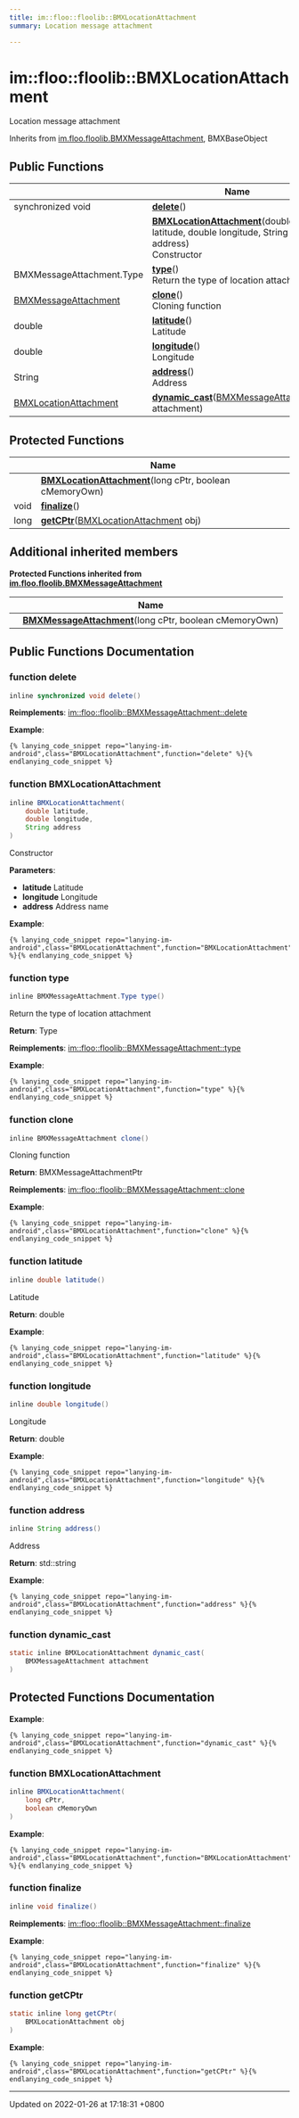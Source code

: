 ```yaml
---
title: im::floo::floolib::BMXLocationAttachment
summary: Location message attachment 

---
```


# im::floo::floolib::BMXLocationAttachment



Location message attachment 

Inherits from [im.floo.floolib.BMXMessageAttachment](classim_1_1floo_1_1floolib_1_1_b_m_x_message_attachment.md), BMXBaseObject

## Public Functions

|                | Name           |
| -------------- | -------------- |
| synchronized void | **[delete](classim_1_1floo_1_1floolib_1_1_b_m_x_location_attachment.md#function-delete)**() |
| | **[BMXLocationAttachment](classim_1_1floo_1_1floolib_1_1_b_m_x_location_attachment.md#function-bmxlocationattachment)**(double latitude, double longitude, String address)<br>Constructor  |
| BMXMessageAttachment.Type | **[type](classim_1_1floo_1_1floolib_1_1_b_m_x_location_attachment.md#function-type)**()<br>Return the type of location attachment  |
| [BMXMessageAttachment](classim_1_1floo_1_1floolib_1_1_b_m_x_message_attachment.md) | **[clone](classim_1_1floo_1_1floolib_1_1_b_m_x_location_attachment.md#function-clone)**()<br>Cloning function  |
| double | **[latitude](classim_1_1floo_1_1floolib_1_1_b_m_x_location_attachment.md#function-latitude)**()<br>Latitude  |
| double | **[longitude](classim_1_1floo_1_1floolib_1_1_b_m_x_location_attachment.md#function-longitude)**()<br>Longitude  |
| String | **[address](classim_1_1floo_1_1floolib_1_1_b_m_x_location_attachment.md#function-address)**()<br>Address  |
| [BMXLocationAttachment](classim_1_1floo_1_1floolib_1_1_b_m_x_location_attachment.md) | **[dynamic_cast](classim_1_1floo_1_1floolib_1_1_b_m_x_location_attachment.md#function-dynamic-cast)**([BMXMessageAttachment](classim_1_1floo_1_1floolib_1_1_b_m_x_message_attachment.md) attachment) |

## Protected Functions

|                | Name           |
| -------------- | -------------- |
| | **[BMXLocationAttachment](classim_1_1floo_1_1floolib_1_1_b_m_x_location_attachment.md#function-bmxlocationattachment)**(long cPtr, boolean cMemoryOwn) |
| void | **[finalize](classim_1_1floo_1_1floolib_1_1_b_m_x_location_attachment.md#function-finalize)**() |
| long | **[getCPtr](classim_1_1floo_1_1floolib_1_1_b_m_x_location_attachment.md#function-getcptr)**([BMXLocationAttachment](classim_1_1floo_1_1floolib_1_1_b_m_x_location_attachment.md) obj) |

## Additional inherited members

**Protected Functions inherited from [im.floo.floolib.BMXMessageAttachment](classim_1_1floo_1_1floolib_1_1_b_m_x_message_attachment.md)**

|                | Name           |
| -------------- | -------------- |
| | **[BMXMessageAttachment](classim_1_1floo_1_1floolib_1_1_b_m_x_message_attachment.md#function-bmxmessageattachment)**(long cPtr, boolean cMemoryOwn) |


## Public Functions Documentation

### function delete

```java
inline synchronized void delete()
```


**Reimplements**: [im::floo::floolib::BMXMessageAttachment::delete](classim_1_1floo_1_1floolib_1_1_b_m_x_message_attachment.md#function-delete)


**Example**:
```
{% lanying_code_snippet repo="lanying-im-android",class="BMXLocationAttachment",function="delete" %}{% endlanying_code_snippet %}
```
### function BMXLocationAttachment

```java
inline BMXLocationAttachment(
    double latitude,
    double longitude,
    String address
)
```

Constructor 

**Parameters**: 

  * **latitude** Latitude 
  * **longitude** Longitude 
  * **address** Address name 


**Example**:
```
{% lanying_code_snippet repo="lanying-im-android",class="BMXLocationAttachment",function="BMXLocationAttachment" %}{% endlanying_code_snippet %}
```
### function type

```java
inline BMXMessageAttachment.Type type()
```

Return the type of location attachment 

**Return**: Type 

**Reimplements**: [im::floo::floolib::BMXMessageAttachment::type](classim_1_1floo_1_1floolib_1_1_b_m_x_message_attachment.md#function-type)


**Example**:
```
{% lanying_code_snippet repo="lanying-im-android",class="BMXLocationAttachment",function="type" %}{% endlanying_code_snippet %}
```
### function clone

```java
inline BMXMessageAttachment clone()
```

Cloning function 

**Return**: BMXMessageAttachmentPtr 

**Reimplements**: [im::floo::floolib::BMXMessageAttachment::clone](classim_1_1floo_1_1floolib_1_1_b_m_x_message_attachment.md#function-clone)


**Example**:
```
{% lanying_code_snippet repo="lanying-im-android",class="BMXLocationAttachment",function="clone" %}{% endlanying_code_snippet %}
```
### function latitude

```java
inline double latitude()
```

Latitude 

**Return**: double 

**Example**:
```
{% lanying_code_snippet repo="lanying-im-android",class="BMXLocationAttachment",function="latitude" %}{% endlanying_code_snippet %}
```
### function longitude

```java
inline double longitude()
```

Longitude 

**Return**: double 

**Example**:
```
{% lanying_code_snippet repo="lanying-im-android",class="BMXLocationAttachment",function="longitude" %}{% endlanying_code_snippet %}
```
### function address

```java
inline String address()
```

Address 

**Return**: std::string 

**Example**:
```
{% lanying_code_snippet repo="lanying-im-android",class="BMXLocationAttachment",function="address" %}{% endlanying_code_snippet %}
```
### function dynamic_cast

```java
static inline BMXLocationAttachment dynamic_cast(
    BMXMessageAttachment attachment
)
```


## Protected Functions Documentation

**Example**:
```
{% lanying_code_snippet repo="lanying-im-android",class="BMXLocationAttachment",function="dynamic_cast" %}{% endlanying_code_snippet %}
```
### function BMXLocationAttachment

```java
inline BMXLocationAttachment(
    long cPtr,
    boolean cMemoryOwn
)
```


**Example**:
```
{% lanying_code_snippet repo="lanying-im-android",class="BMXLocationAttachment",function="BMXLocationAttachment" %}{% endlanying_code_snippet %}
```
### function finalize

```java
inline void finalize()
```


**Reimplements**: [im::floo::floolib::BMXMessageAttachment::finalize](classim_1_1floo_1_1floolib_1_1_b_m_x_message_attachment.md#function-finalize)


**Example**:
```
{% lanying_code_snippet repo="lanying-im-android",class="BMXLocationAttachment",function="finalize" %}{% endlanying_code_snippet %}
```
### function getCPtr

```java
static inline long getCPtr(
    BMXLocationAttachment obj
)
```


**Example**:
```
{% lanying_code_snippet repo="lanying-im-android",class="BMXLocationAttachment",function="getCPtr" %}{% endlanying_code_snippet %}
```
-------------------------------

Updated on 2022-01-26 at 17:18:31 +0800